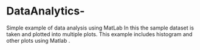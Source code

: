 # DataAnalytics-
Simple example of data analysis using  MatLab
In this the sample dataset is taken and plotted into multiple plots.
This example includes histogram and other plots using Matlab
.
   
